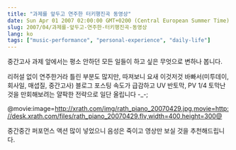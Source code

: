 ```yaml
---
title: "과제를 앞두고 연주한 터키행진곡 동영상"
date: Sun Apr 01 2007 02:00:00 GMT+0200 (Central European Summer Time)
slug: 2007/04/과제를-앞두고-연주한-터키행진곡-동영상
lang: ko
tags: ["music-performance", "personal-experience", "daily-life"]
---
```


중간고사 과제 앞에서는 평소 안하던 모든 일들이 하고 싶은 무엇으로 변하나 봅니다.

리허설 없이 연주한거라 틀린 부분도 많지만, 따져보니 요새 이것저것 바빠서(미투데이, 회사일, 매셥질, 중간고사) 블로그 포스팅 속도가 급감하고 UV 반토막, PV 1/4 토막난 것을 만회해보려는 얄팍한 전략으로 일단 올립니다 -_-;

@movie:image=http://xrath.com/img/rath_piano_20070429.jpg,movie=http://desk.xrath.com/files/rath_piano_20070429.flv,width=400,height=300@

중간중간 퍼포먼스 액션 많이 넣었으니 음성은 죽이고 영상만 보실 것을 추천해드립니다.
